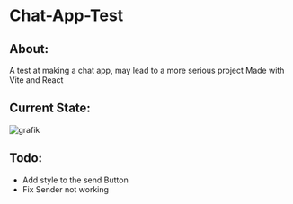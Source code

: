 # Chat-App-Test

## About:
A test at making a chat app, may lead to a more serious project
Made with Vite and React

## Current State:
![grafik](https://github.com/Julian-Mostbauer/Chat-App-Test/assets/146772868/8cc0a86c-32ed-4d6e-9c4b-3eb17dc30b42)

## Todo:
- Add style to the send Button
- Fix Sender not working
